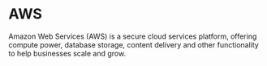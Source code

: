 # AWS
Amazon Web Services (AWS) is a secure cloud services platform, offering compute power, database storage, content delivery and other functionality to help businesses scale and grow.
